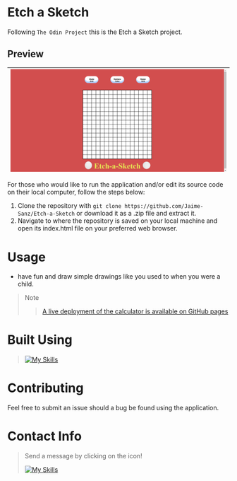 # Etch a Sketch
Following `The Odin Project` this is the Etch a Sketch project.
## Preview
| ![](images/Etcha.png) |
|----|

For those who would like to run the application and/or edit its source code on their local computer, follow the steps below:

1. Clone the repository with `git clone https://github.com/Jaime-Sanz/Etch-a-Sketch` or download it as a .zip file and extract it.
2. Navigate to where the repository is saved on your local machine and open its index.html file on your preferred web browser.

# Usage
- have fun and draw simple drawings like you used to when you were a child.

> Note
>
>> [A live deployment of the calculator is available on GitHub pages](https://jaime-sanz.github.io/Etch-a-Sketch/)

# Built Using
> [![My Skills](https://skillicons.dev/icons?i=js,html,css,vscode,discord)](https://skillicons.dev)

# Contributing
Feel free to submit an issue should a bug be found using the application.

# Contact Info
> Send a message by clicking on the icon!
> 
> [![My Skills](https://skillicons.dev/icons?i=linkedin)](https://www.linkedin.com/in/jaime-sanchez-a95874245/)
